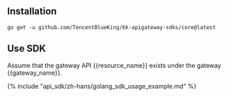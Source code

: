 ## Installation

```shell
go get -u github.com/TencentBlueKing/bk-apigateway-sdks/core@latest
```

## Use SDK

Assume that the gateway API {{resource_name}} exists under the gateway {{gateway_name}}.

{% include "api_sdk/zh-hans/golang_sdk_usage_example.md" %}
